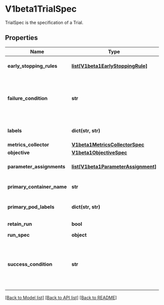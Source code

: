 # V1beta1TrialSpec

TrialSpec is the specification of a Trial.
## Properties
Name | Type | Description | Notes
------------ | ------------- | ------------- | -------------
**early_stopping_rules** | [**list[V1beta1EarlyStoppingRule]**](V1beta1EarlyStoppingRule.md) | Rules for early stopping techniques. Each rule should be met to early stop Trial. | [optional] 
**failure_condition** | **str** | Condition when trial custom resource is failed. Condition must be in GJSON format, ref https://github.com/tidwall/gjson. For example for BatchJob: status.conditions.#(type&#x3D;&#x3D;\&quot;Failed\&quot;)#|#(status&#x3D;&#x3D;\&quot;True\&quot;)# | [optional] 
**labels** | **dict(str, str)** | Labels that provide additional metadata for services (e.g. Suggestions tracking) | [optional] 
**metrics_collector** | [**V1beta1MetricsCollectorSpec**](V1beta1MetricsCollectorSpec.md) |  | [optional] 
**objective** | [**V1beta1ObjectiveSpec**](V1beta1ObjectiveSpec.md) |  | [optional] 
**parameter_assignments** | [**list[V1beta1ParameterAssignment]**](V1beta1ParameterAssignment.md) | Key-value pairs for hyperparameters and assignment values. | [optional] 
**primary_container_name** | **str** | Name of training container where actual model training is running | [optional] 
**primary_pod_labels** | **dict(str, str)** | Label that determines if pod needs to be injected by Katib sidecar container | [optional] 
**retain_run** | **bool** | Whether to retain the trial run object after completed. | [optional] 
**run_spec** | **object** |  | [optional] 
**success_condition** | **str** | Condition when trial custom resource is succeeded. Condition must be in GJSON format, ref https://github.com/tidwall/gjson. For example for BatchJob: status.conditions.#(type&#x3D;&#x3D;\&quot;Complete\&quot;)#|#(status&#x3D;&#x3D;\&quot;True\&quot;)# | [optional] 

[[Back to Model list]](../README.md#documentation-for-models) [[Back to API list]](../README.md#documentation-for-api-endpoints) [[Back to README]](../README.md)


